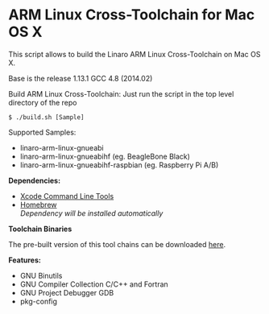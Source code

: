 ARM Linux Cross-Toolchain for Mac OS X
======================================

This script allows to build the Linaro ARM Linux Cross-Toolchain on Mac OS X. 

Base is the release 1.13.1 GCC 4.8 (2014.02)

Build ARM Linux Cross-Toolchain:
Just run the script in the top level directory of the repo

`$ ./build.sh [Sample]`

Supported Samples:

- linaro-arm-linux-gnueabi 
- linaro-arm-linux-gnueabihf (eg. BeagleBone Black)
- linaro-arm-linux-gnueabihf-raspbian (eg. Raspberry Pi A/B)

<b>Dependencies:</b>

- [Xcode Command Line Tools](https://developer.apple.com/xcode/)
- [Homebrew](https://github.com/Homebrew/homebrew) <br>*Dependency will be installed automatically*

<b>Toolchain Binaries</b>

The pre-built version of this tool chains can be downloaded [here](http://www.welzels.de/blog/downloads/?category=13).


<b>Features:</b>

- GNU Binutils
- GNU Compiler Collection C/C++ and Fortran
- GNU Project Debugger GDB
- pkg-config
